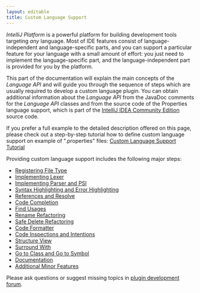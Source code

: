 ```yaml
---
layout: editable
title: Custom Language Support
---
```



*IntelliJ Platform* is a powerful platform for building development tools targeting *any* language.
Most of IDE features consist of language-independent and language-specific parts, and you can support a particular feature for your language with a small amount of effort:
you just need to implement the language-specific part, and the language-independent part is provided for you by the platform.

This part of the documentation will explain the main concepts of the *Language API* and will guide you through the sequence of steps which are usually required to develop a custom language plugin.
You can obtain additional information about the *Language API* from the JavaDoc comments for the *Language API* classes and from the source code of the Properties language support, which is part of the
[IntelliJ IDEA Community Edition](https://github.com/JetBrains/intellij-community)
source code.


If you prefer a full example to the detailed description offered on this page, please check out a step-by-step tutorial how to define custom language support on example of ".properties" files:
[Custom Language Support Tutorial](cls_tutorial.html)

Providing custom language support includes the following major steps:

* [Registering File Type](specific_topics/custom_language_support/registering_file_type.html)
* [Implementing Lexer](specific_topics/custom_language_support/implementing_lexer.html)
* [Implementing Parser and PSI](specific_topics/custom_language_support/implementing_parser_and_psi.html)
* [Syntax Highlighting and Error Highlighting](specific_topics/custom_language_support/syntax_highlighting_and_error_highlighting.html)
* [References and Resolve](specific_topics/custom_language_support/references_and_resolve.html)
* [Code Completion](specific_topics/custom_language_support/code_completion.html)
* [Find Usages](specific_topics/custom_language_support/find_usages.html)
* [Rename Refactoring](specific_topics/custom_language_support/rename_refactoring.html)
* [Safe Delete Refactoring](specific_topics/custom_language_support/safe_delete_refactoring.html)
* [Code Formatter](specific_topics/custom_language_support/code_formatting.html)
* [Code Inspections and Intentions](specific_topics/custom_language_support/code_inspections_and_intentions.html)
* [Structure View](specific_topics/custom_language_support/structure_view.html)
* [Surround With](specific_topics/custom_language_support/surround_with.html)
* [Go to Class and Go to Symbol](specific_topics/custom_language_support/go_to_class_and_go_to_symbol.html)
* [Documentation](specific_topics/custom_language_support/documentation.html)
* [Additional Minor Features](specific_topics/custom_language_support/additional_minor_features.html)


Please ask questions or suggest missing topics in [plugin development forum](http://devnet.jetbrains.com/community/idea/open_api_and_plugin_development).